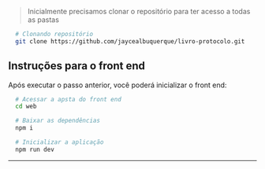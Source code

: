 

> Inicialmente precisamos clonar o repositório para ter acesso a todas as pastas
```bash
  # Clonando repositório
  git clone https://github.com/jaycealbuquerque/livro-protocolo.git
```


##  Instruções para o front end
 
  Após executar o passo anterior, você poderá inicializar o front end:

  ```bash
    # Acessar a apsta do front end
    cd web

    # Baixar as dependências
    npm i

    # Inicializar a aplicação
    npm run dev
  ```

---
